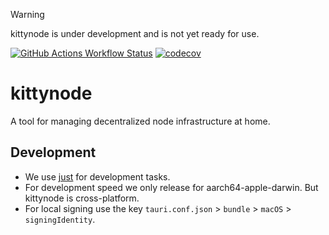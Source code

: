 > [!WARNING]  
> kittynode is under development and is not yet ready for use.

[![GitHub Actions Workflow Status](https://img.shields.io/github/actions/workflow/status/kittynode/kittynode/ci-rust.yml?branch=main&logo=GitHub%20Actions&label=ci-rust)](https://github.com/kittynode/kittynode/actions/workflows/ci-rust.yml?query=branch:main)
[![codecov](https://codecov.io/github/kittynode/kittynode/graph/badge.svg?token=TJAUBD8RPT)](https://codecov.io/github/kittynode/kittynode)

# kittynode

A tool for managing decentralized node infrastructure at home.

## Development

- We use [just](https://github.com/casey/just) for development tasks.
- For development speed we only release for aarch64-apple-darwin. But kittynode is cross-platform.
- For local signing use the key `tauri.conf.json` > `bundle` > `macOS` > `signingIdentity`.
